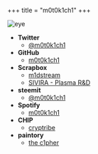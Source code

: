 +++
title = "m0t0k1ch1"
+++

![eye](/img/common/eye_256.png)

- __Twitter__
  - [@m0t0k1ch1](https://twitter.com/m0t0k1ch1)
- __GitHub__
  - [m0t0k1ch1](https://github.com/m0t0k1ch1)
- __Scrapbox__
  - [m1dstream](https://scrapbox.io/m0t0k1ch1)
  - [SIVIRA - Plasma R&D](https://scrapbox.io/sivira-plasma)
- __steemit__
  - [@m0t0k1ch1](https://steemit.com/@m0t0k1ch1)
- __Spotify__
  - [m0t0k1ch1](https://open.spotify.com/user/m0t0k1ch1)
- __CHIP__
  - [cryptribe](https://thechip.in/fanclubs/419)
- __paintory__
  - [the c1pher](https://c1pher.paintory.com)
